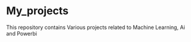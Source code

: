 # My_projects
This repository contains Various projects related to Machine Learning, Ai and Powerbi
